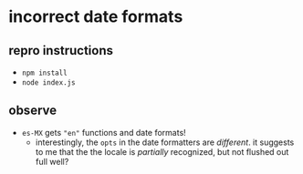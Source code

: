 # incorrect date formats

## repro instructions

- `npm install`
- `node index.js`

## observe

- `es-MX` gets `"en"` functions and date formats!
  - interestingly, the `opts` in the date formatters are _different_. it suggests to me that the the locale is _partially_ recognized, but not flushed out full well?
